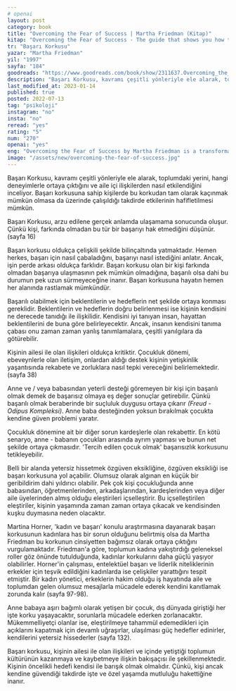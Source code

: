 ```yaml
---
# openai
layout: post
category: book
title: "Overcoming the Fear of Success | Martha Friedman (Kitap)"
kitap: "Overcoming the Fear of Success - The guide that shows you how to break your self-destructive patterns - to get the love and the life you deserve"
tr: "Başarı Korkusu"
yazar: "Martha Friedman"
yil: "1997"
sayfa: "184"
goodreads: "https://www.goodreads.com/book/show/2311637.Overcoming_the_Fear_of_Success"
description: "Başarı Korkusu, kavramı çeşitli yönleriyle ele alarak, toplumdaki yerini, hangi deneyimlerle ortaya çıktığını ve aile içi ilişkilerden nasıl etkilendiğini inceliyor."
last_modified_at: 2023-01-14
published: true
posted: 2022-07-13
tag: "psikoloji"
instagram: "no"
insta: "no"
reread: "yes"
rating: "5"
num: "270"
openai: "yes"
eng: "Overcoming the Fear of Success by Martha Friedman is a transformative guide that helps individuals break free from self-destructive patterns, conquer the fear of success, and create a life filled with love, fulfillment, and authenticity."
image: "/assets/new/overcoming-the-fear-of-success.jpg"
---
```


Başarı Korkusu, kavramı çeşitli yönleriyle ele alarak, toplumdaki yerini, hangi deneyimlerle ortaya çıktığını ve aile içi ilişkilerden nasıl etkilendiğini inceliyor. Başarı korkusuna sahip kişilerde bu korkudan tam olarak kaçınmak mümkün olmasa da üzerinde çalışıldığı takdirde etkilerinin hafifletilmesi mümkün. 

Başarı Korkusu, arzu edilene gerçek anlamda ulaşamama sonucunda oluşur. Çünkü kişi, farkında olmadan bu tür bir başarıyı hak etmediğini düşünür. (sayfa 16)

Başarı korkusu oldukça çelişkili şekilde bilinçaltında yatmaktadır. Hemen herkes, başarı için nasıl çabaladığını, başarıyı nasıl istediğini anlatır. Ancak, işin perde arkası oldukça farklıdır. Başarı korkusu olan bir kişi farkında olmadan başarıya ulaşmasının pek mümkün olmadığına, başarılı olsa dahi bu durumun pek uzun sürmeyeceğine inanır. Başarı korkusuna hayatın hemen her alanında rastlamak mümkündür. 

Başarılı olabilmek için beklentilerin ve hedeflerin net şekilde ortaya konması gereklidir. Beklentilerin ve hedeflerin doğru belirlenmesi ise kişinin kendisini ne derecede tanıdığı ile ilişkilidir. Kendisini iyi tanıyan insan, hayattan beklentilerini de buna göre belirleyecektir. Ancak, insanın kendisini tanıma çabası onu zaman zaman yanlış tanımlamalara, çeşitli yanılgılara da götürebilir. 

Kişinin ailesi ile olan ilişkileri oldukça kritiktir. Çocukluk dönemi, ebeveynlerle olan iletişim, onlardan aldığı destek kişinin yetişkinlik yaşantısında rekabete ve zorluklara nasıl tepki vereceğini belirlemektedir. (sayfa 38)

Anne ve / veya babasından yeterli desteği göremeyen bir kişi için başarılı olmak demek de başarısız olmaya eş değer sonuçlar getirebilir. Çünkü başarılı olmak beraberinde bir suçluluk duygusu ortaya çıkarır  _(Freud - Odipus Kompleksi)_. Anne baba desteğinden yoksun bırakılmak çocukta kendine güven problemi yaratır. 

Çocukluk dönemine ait bir diğer sorun kardeşlerle olan rekabettir. En kötü senaryo, anne - babanın çocukları arasında ayrım yapması ve bunun net şekilde ortaya çıkmasıdır. 'Tercih edilen çocuk olmak' başarısızlık korkusunu tetikleyebilir. 

Belli bir alanda yetersiz hissetmek özgüven eksikliğine, özgüven eksikliği ise başarı korkusuna yol açabilir. Olumsuz olarak algınan en küçük bir geribildirim dahi yıldırıcı olabilir. Pek çok kişi çocukluğunda anne babasından, öğretmenlerinden, arkadaşlarından, kardeşlerinden veya diğer aile üyelerinden almış olduğu eleştirileri içselleştirir. Bu içselleştirilen eleştiriler, kişinin yaşamında zaman zaman ortaya çıkacak ve kendisinden kuşku duymasına neden olacaktır. 

Martina Horner, 'kadın ve başarı' konulu araştırmasına dayanarak başarı korkusunun kadınlara has bir sorun olduğunu belirtmiş olsa da Martha Friedman bu korkunun cinsiyetten bağımsız olarak ortaya çıktığını vurgulamaktadır. Friedman'a göre, toplumun kadına yakıştırdığı geleneksel roller göz önünde tutulduğunda, kadınlar korkularını daha güçlü yaşıyor olabilirler. Horner'in çalışması, entelektüel başarı ve liderlik niteliklerinin erkekler için teşvik edildiğini kadınlarda ise çelişkiler yarattığını tespit etmiştir. Bir kadın yönetici, erkeklerin hakim olduğu iş hayatında aile ve toplumdan gelen olumsuz mesajlarla mücadele ederek kendini kanıtlamak zorunda kalır (sayfa 97-98).

Anne babaya aşırı bağımlı olarak yetişen bir çocuk, dış dünyada giriştiği her işte korku yaşayacaktır, sorunlarla mücadele ederken zorlanacaktır. Mükemmelliyetçi olanlar ise, eleştirilmeye tahammül edemedikleri için açıklarını kapatmak için devamlı uğraşırlar, ulaşılması güç hedefler edinirler, kendilerini yetersiz hissederler (sayfa 132). 

Başarı korkusu, kişinin ailesi ile olan ilişkileri ve içinde yetiştiği toplumun kültürünün kazanmaya ve kaybetmeye ilişkin bakışaçısı ile şekillenmektedir. Kişinin öncelikli hedefi kendisi ile barışık olmak olmalıdır. Çünkü, kişi ancak kendine güvendiği takdirde işte ve özel yaşamda mutluluğu hakettiğine inanır. 

